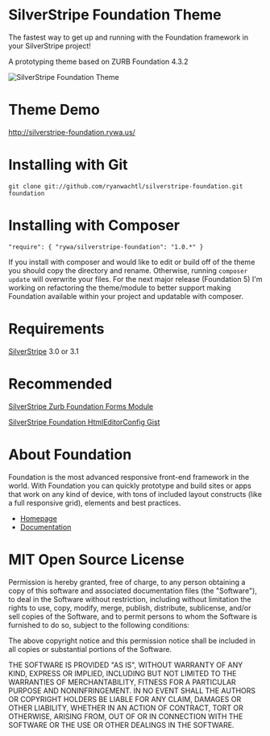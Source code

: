 SilverStripe Foundation Theme
=================================

The fastest way to get up and running with the Foundation framework in your SilverStripe project!

A prototyping theme based on ZURB Foundation 4.3.2

![SilverStripe Foundation Theme](https://raw.github.com/ryanwachtl/silverstripe-foundation/master/images/demos/screenshot.png)

Theme Demo
=================================

http://silverstripe-foundation.rywa.us/

Installing with Git
=================================

`git clone git://github.com/ryanwachtl/silverstripe-foundation.git foundation`

Installing with Composer
=================================

`"require": { "rywa/silverstripe-foundation": "1.0.*" }`

If you install with composer and would like to edit or build off of the theme you should copy the directory and rename. Otherwise, running `composer update` will overwrite your files. For the next major release (Foundation 5) I'm working on refactoring the theme/module to better support making Foundation available within your project and updatable with composer.

Requirements
=================================

[SilverStripe](https://github.com/silverstripe/silverstripe-framework) 3.0 or 3.1

Recommended
=================================

[SilverStripe Zurb Foundation Forms Module](https://github.com/ryanwachtl/silverstripe-foundation-forms)

[SilverStripe Foundation HtmlEditorConfig Gist](https://gist.github.com/ryanwachtl/6251297)

About Foundation
=================================

Foundation is the most advanced responsive front-end framework in the world. With Foundation you can quickly prototype and build sites or apps that work on any kind of device, with tons of included layout constructs (like a full responsive grid), elements and best practices.

- [Homepage](http://foundation.zurb.com)
- [Documentation](http://foundation.zurb.com/docs)

MIT Open Source License
=======================

Permission is hereby granted, free of charge, to any person obtaining a copy of this software and associated documentation files (the "Software"), to deal in the Software without restriction, including without limitation the rights to use, copy, modify, merge, publish, distribute, sublicense, and/or sell copies of the Software, and to permit persons to whom the Software is furnished to do so, subject to the following conditions:

The above copyright notice and this permission notice shall be included in all copies or substantial portions of the Software.

THE SOFTWARE IS PROVIDED "AS IS", WITHOUT WARRANTY OF ANY KIND, EXPRESS OR IMPLIED, INCLUDING BUT NOT LIMITED TO THE WARRANTIES OF MERCHANTABILITY, FITNESS FOR A PARTICULAR PURPOSE AND NONINFRINGEMENT. IN NO EVENT SHALL THE AUTHORS OR COPYRIGHT HOLDERS BE LIABLE FOR ANY CLAIM, DAMAGES OR OTHER LIABILITY, WHETHER IN AN ACTION OF CONTRACT, TORT OR OTHERWISE, ARISING FROM, OUT OF OR IN CONNECTION WITH THE SOFTWARE OR THE USE OR OTHER DEALINGS IN THE SOFTWARE.
